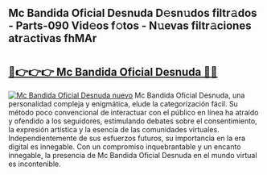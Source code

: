 ## Mc Bandida Oficial Desnuda D𝚎sn𝚞dos filtr𝚊dos - Parts-090 Vid𝚎os f𝚘tos - N𝚞evas filtr𝚊ciones atr𝚊ctivas fhMAr

# <h2><a href="http://mb8ux0.tromn.icu/?c=Mc+Bandida+Oficial+Desnuda">🔗👉👉👉 Mc Bandida Oficial Desnuda 🔗🔗</a></h2>

[![Mc Bandida Oficial Desnuda nuevo](https://i.imgur.com/pEAQMta.gif)](http://mb8ux0.tromn.icu/?c=Mc+Bandida+Oficial+Desnuda)
Mc Bandida Oficial Desnuda, una personalidad compleja y enigmática, elude la categorización fácil. Su método poco convencional de interactuar con el público en línea ha atraído y ofendido a los seguidores, estimulando debates sobre el consentimiento, la expresión artística y la esencia de las comunidades virtuales. Independientemente de sus esfuerzos futuros, su importancia en la era digital es innegable. Con un compromiso inquebrantable y un encanto innegable, la presencia de Mc Bandida Oficial Desnuda en el mundo virtual es incontenible.
